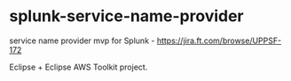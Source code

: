 # splunk-service-name-provider
service name provider mvp for Splunk - https://jira.ft.com/browse/UPPSF-172

Eclipse + Eclipse AWS Toolkit project.

